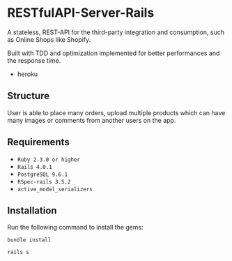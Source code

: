 # RESTfulAPI-Server-Rails

A stateless, REST-API for the third-party integration and consumption, such as Online Shops like Shopify. 

Built with TDD and optimization implemented for better performances and the response time.

  - heroku

## Structure

User is able to place many orders, upload multiple products which can have many images or comments from another users on the app.

## Requirements

  - `Ruby 2.3.0 or higher`
  - `Rails 4.0.1`
  - `PostgreSQL 9.6.1`
  - `RSpec-rails 3.5.2`
  - `active_model_serializers`

## Installation

Run the following command to install the gems:

```
bundle install
```

```
rails s
```

